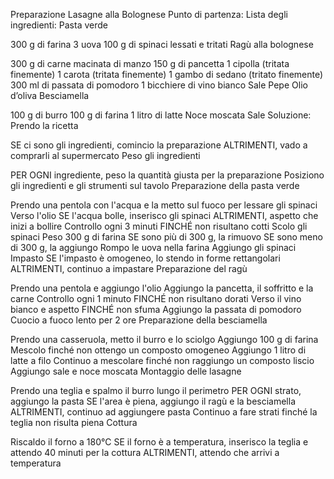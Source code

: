 Preparazione Lasagne alla Bolognese
Punto di partenza:
Lista degli ingredienti:
Pasta verde

300 g di farina
3 uova
100 g di spinaci lessati e tritati
Ragù alla bolognese

300 g di carne macinata di manzo
150 g di pancetta
1 cipolla (tritata finemente)
1 carota (tritata finemente)
1 gambo di sedano (tritato finemente)
300 ml di passata di pomodoro
1 bicchiere di vino bianco
Sale
Pepe
Olio d’oliva
Besciamella

100 g di burro
100 g di farina
1 litro di latte
Noce moscata
Sale
Soluzione:
Prendo la ricetta

SE ci sono gli ingredienti, comincio la preparazione
ALTRIMENTI, vado a comprarli al supermercato
Peso gli ingredienti

PER OGNI ingrediente, peso la quantità giusta per la preparazione
Posiziono gli ingredienti e gli strumenti sul tavolo
Preparazione della pasta verde

Prendo una pentola con l'acqua e la metto sul fuoco per lessare gli spinaci
Verso l'olio
SE l'acqua bolle, inserisco gli spinaci
ALTRIMENTI, aspetto che inizi a bollire
Controllo ogni 3 minuti FINCHÉ non risultano cotti
Scolo gli spinaci
Peso 300 g di farina
SE sono più di 300 g, la rimuovo
SE sono meno di 300 g, la aggiungo
Rompo le uova nella farina
Aggiungo gli spinaci
Impasto
SE l'impasto è omogeneo, lo stendo in forme rettangolari
ALTRIMENTI, continuo a impastare
Preparazione del ragù

Prendo una pentola e aggiungo l'olio
Aggiungo la pancetta, il soffritto e la carne
Controllo ogni 1 minuto FINCHÉ non risultano dorati
Verso il vino bianco e aspetto FINCHÉ non sfuma
Aggiungo la passata di pomodoro
Cuocio a fuoco lento per 2 ore
Preparazione della besciamella

Prendo una casseruola, metto il burro e lo sciolgo
Aggiungo 100 g di farina
Mescolo finché non ottengo un composto omogeneo
Aggiungo 1 litro di latte a filo
Continuo a mescolare finché non raggiungo un composto liscio
Aggiungo sale e noce moscata
Montaggio delle lasagne

Prendo una teglia e spalmo il burro lungo il perimetro
PER OGNI strato, aggiungo la pasta
SE l'area è piena, aggiungo il ragù e la besciamella
ALTRIMENTI, continuo ad aggiungere pasta
Continuo a fare strati finché la teglia non risulta piena
Cottura

Riscaldo il forno a 180°C
SE il forno è a temperatura, inserisco la teglia e attendo 40 minuti per la cottura
ALTRIMENTI, attendo che arrivi a temperatura